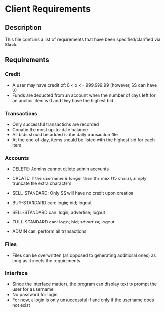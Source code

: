 # Client Requirements
## Description
This file contains a list of requirements that have been specified/clarified via Slack.

## Requirements
### Credit
- A user may have credit of: 0 < x <= 999,999.99 (however, SS can have 0)
- Funds are deducted from an account when the number of days left for an auction item is 0 and they have the highest bid

### Transactions
- Only successful transactions are recorded
- Conatin the most up-to-date balance
- All bids should be added to the daily transaction file
- At the end-of-day, items should be listed with the highest bid for each item

### Accounts
- DELETE: Admins cannot delete admin accounts
- CREATE: If the username is longer than the max (15 chars), simply truncate the extra characters
- SELL-STANDARD: Only SS will have no credit upon creation

- BUY-STANDARD can: login; bid; logout
- SELL-STANDARD can: login; advertise; logout
- FULL-STANDARD can: login; bid; advertise; logout
- ADMIN can: perform all transactions

### Files
- Files can be overwritten (as opposed to generating additional ones) as long as it meets the requirements

### Interface
- Since the interface matters, the program can display text to prompt the user for a username
- No password for login
- For now, a login is only unsuccessful if and only if the username does not exist

